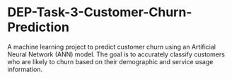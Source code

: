 # DEP-Task-3-Customer-Churn-Prediction
A machine learning project to predict customer churn using an Artificial Neural Network (ANN) model. The goal is to accurately classify customers who are likely to churn based on their demographic and service usage information.
